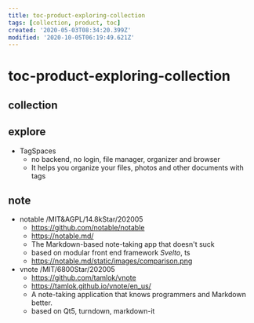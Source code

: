 ```yaml
---
title: toc-product-exploring-collection
tags: [collection, product, toc]
created: '2020-05-03T08:34:20.399Z'
modified: '2020-10-05T06:19:49.621Z'
---
```


# toc-product-exploring-collection

## collection

## explore

- TagSpaces
  - no backend, no login, file manager, organizer and browser
  - It helps you organize your files, photos and other documents with tags

## note

- notable  /MIT&AGPL/14.8kStar/202005
  - https://github.com/notable/notable
  - https://notable.md/
  - The Markdown-based note-taking app that doesn't suck
  - based on modular front end framework *Svelto*, ts
  - https://notable.md/static/images/comparison.png
- vnote  /MIT/6800Star/202005
  - https://github.com/tamlok/vnote
  - https://tamlok.github.io/vnote/en_us/
  - A note-taking application that knows programmers and Markdown better. 
  - based on Qt5, turndown, markdown-it
